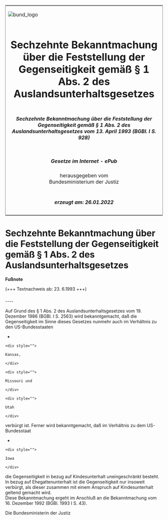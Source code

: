 <span id="DECKBLATT.html"></span>

<table border="0" frame="border" width="100%">

<tr valign="top">

<td align="left">

![bund\_logo](BfJ_2021_Web_de_de.gif)

</td>

<td align="right">

 

</td>

</tr>

<tr align="center" valign="middle">

<td colspan="2">

# Sechzehnte Bekanntmachung über die Feststellung der Gegenseitigkeit gemäß § 1 Abs. 2 des Auslandsunterhaltsgesetzes

</td>

</tr>

<tr align="center" valign="middle">

<td colspan="2">

##### Sechzehnte Bekanntmachung über die Feststellung der Gegenseitigkeit gemäß § 1 Abs. 2 des Auslandsunterhaltsgesetzes vom 13. April 1993 (BGBl. I S. 928)

</td>

</tr>

<tr align="center" valign="middle">

<td colspan="2">

  
  

##### Gesetze im Internet - ePub  
  
herausgegeben vom  
Bundesministerium der Justiz

</td>

</tr>

<tr align="center" valign="bottom">

<td colspan="2">

  
  

##### erzeugt am: 26.01.2022

</td>

</tr>

</table>

<span id="BJNR092800993.html"></span>

# Sechzehnte Bekanntmachung über die Feststellung der Gegenseitigkeit gemäß § 1 Abs. 2 des Auslandsunterhaltsgesetzes

<div>

  
**Fußnote**

<div class="jnhtml">

<div>

<div class="jurAbsatz">

(+++ Textnachweis ab: 23. 6.1993 +++)

</div>

</div>

</div>

</div>

<span id="BJNR092800993BJNE000100307.html"></span>

###   
\----

<div>

<div class="jnhtml">

<div>

<div class="jurAbsatz">

Auf Grund des § 1 Abs. 2 des Auslandsunterhaltsgesetzes vom 19. Dezember
1986 (BGBl. I S. 2563) wird bekanntgemacht, daß die Gegenseitigkeit im
Sinne dieses Gesetzes nunmehr auch im Verhältnis zu den US-Bundesstaaten

  - 
    
    <div style="">
    
    Kansas,
    
    </div>
    
    <div style="">
    
    Missouri und
    
    </div>
    
    <div style="">
    
    Utah
    
    </div>

verbürgt ist. Ferner wird bekanntgemacht, daß im Verhältnis zu dem
US-Bundesstaat

  - 
    
    <div style="">
    
    Iowa
    
    </div>

die Gegenseitigkeit in bezug auf Kindesunterhalt uneingeschränkt
besteht. In bezug auf Ehegattenunterhalt ist die Gegenseitigkeit nur
insoweit verbürgt, als dieser zusammen mit einem Anspruch auf
Kindesunterhalt geltend gemacht wird.  
Diese Bekanntmachung ergeht im Anschluß an die Bekanntmachung vom 16.
Dezember 1992 (BGBl. 1993 I S. 43).  
  
<span class="SP">Die Bundesministerin der Justiz</span>

</div>

</div>

</div>

</div>

